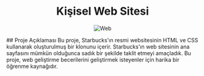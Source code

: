 <h1 align="center">Kişisel Web Sitesi</h1>
<p align="center">
  <img src="https://github.com/Mertalkann/Starbucks_clone/blob/main/image.gif" alt="Web">
</p>
## Proje Açıklaması
Bu proje, Starbucks'ın resmi websitesinin HTML ve CSS kullanarak oluşturulmuş bir klonunu içerir. Starbucks'ın web sitesinin ana sayfasını mümkün olduğunca sadık bir şekilde taklit etmeyi amaçladık. Bu proje, web geliştirme becerilerini geliştirmek isteyenler için harika bir öğrenme kaynağıdır.



